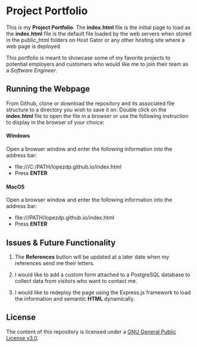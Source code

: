# Project Portfolio

This is my **Project Portfolio**. The **index.html** file is the initial page to load as the **index.html** file is the default file loaded by the web servers when stored in the public_html folders on Host Gator or any other hosting site where a web page is deployed.

This portfolio is meant to showcase some of my favorite projects to potential employers and customers who would like me to join their team as a *Software Engineer*.

## Running the Webpage

From Github, clone or download the repository and its associated file structure to a directory you wish to save it on. Double click on the **index.html** file to open the file in a browser or use the following instruction to display in the browser of your choice:

#### Windows

Open a browser window and enter the following information into the address bar:

* file:///C:/PATH/lopezdp.github.io/index.html
* Press **ENTER**

#### MacOS

Open a browser window and enter the following information into the address bar:

* file:///PATH/lopezdp.github.io/index.html
* Press **ENTER**

## Issues & Future Functionality

1. The **References** button will be updated at a later date when my references send me their letters.

2. I would like to add a custom form attached to a PostgreSQL database to collect data from visitors who want to contact me.

3. I would like to redeploy the page using the Express.js framework to load the information and semantic **HTML** dynamically.

## License

The content of this repository is licensed under a [GNU General Public License v3.0](https://choosealicense.com/licenses/gpl-3.0/).


